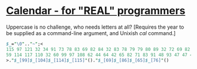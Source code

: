 [1]: https://rosettacode.org/wiki/Calendar_-_for_"REAL"_programmers

# [Calendar - for &quot;REAL&quot; programmers][1]


Uppercase is no challenge, who needs letters at all?
[Requires the year to be supplied as a command-line argument, and Unixish *cal* command.]

```perl
$_="\0".."~";<
115 97 121 32 34 91 73 78 83 69 82 84 32 83 78 79 79 80 89 32 72 69 82 69 93 34
59 114 117 110 32 60 99 97 108 62 44 64 42 65 82 71 83 91 48 93 47 47 49 57 54 57
>."$_[99]$_[104]$_[114]$_[115]"()."$_[69]$_[86]$_[65]$_[76]"()
```
